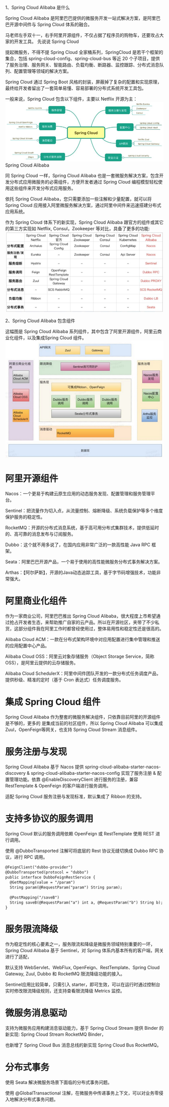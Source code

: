 1、Spring Cloud Alibaba 是什么

Spring Cloud Alibaba 是阿里巴巴提供的微服务开发一站式解决方案，是阿里巴巴开源中间件与 Spring Cloud 体系的融合。

马老师左手双十一，右手阿里开源组件，不仅占据了程序员的购物车，还要攻占大家的开发工具。
先说说 Spring Cloud

提起微服务，不得不提 Spring Cloud 全家桶系列，SpringCloud 是若干个框架的集合，包括 spring-cloud-config、spring-cloud-bus 等近 20 个子项目，提供了服务治理、服务网关、智能路由、负载均衡、断路器、监控跟踪、分布式消息队列、配置管理等领域的解决方案。

Spring Cloud 通过 Spring Boot 风格的封装，屏蔽掉了复杂的配置和实现原理，最终给开发者留出了一套简单易懂、容易部署的分布式系统开发工具包。

一般来说，Spring Cloud 包含以下组件，主要以 Netflix 开源为主：
![](./assets/springcloud-alibaba-1644824113901.png)
Spring Cloud Alibaba

同 Spring Cloud 一样，Spring Cloud Alibaba 也是一套微服务解决方案，包含开发分布式应用微服务的必需组件，方便开发者通过 Spring Cloud 编程模型轻松使用这些组件来开发分布式应用服务。

依托 Spring Cloud Alibaba，您只需要添加一些注解和少量配置，就可以将 Spring Cloud 应用接入阿里微服务解决方案，通过阿里中间件来迅速搭建分布式应用系统。

作为 Spring Cloud 体系下的新实现，Spring Cloud Alibaba 跟官方的组件或其它的第三方实现如 Netflix, Consul，Zookeeper 等对比，具备了更多的功能:
![](./assets/springcloud-alibaba-1644824132246.png)

2、Spring Cloud Alibaba 包含组件

这幅图是 Spring Cloud Alibaba 系列组件，其中包含了阿里开源组件，阿里云商业化组件，以及集成Spring Cloud 组件。
![](./assets/springcloud-alibaba-1644824159833.png)

# 阿里开源组件

Nacos：一个更易于构建云原生应用的动态服务发现、配置管理和服务管理平台。

Sentinel：把流量作为切入点，从流量控制、熔断降级、系统负载保护等多个维度保护服务的稳定性。

RocketMQ：开源的分布式消息系统，基于高可用分布式集群技术，提供低延时的、高可靠的消息发布与订阅服务。

Dubbo：这个就不用多说了，在国内应用非常广泛的一款高性能 Java RPC 框架。

Seata：阿里巴巴开源产品，一个易于使用的高性能微服务分布式事务解决方案。

Arthas：【阿尔萨斯】，开源的Java动态追踪工具，基于字节码增强技术，功能非常强大。

# 阿里商业化组件

作为一家商业公司，阿里巴巴推出 Spring Cloud Alibaba，很大程度上市希望通过抢占开发者生态，来帮助推广自家的云产品。所以在开源社区，夹带了不少私货，这部分组件我在阿里工作时都曾经使用过，整体易用性和稳定性还是很高的。

Alibaba Cloud ACM：一款在分布式架构环境中对应用配置进行集中管理和推送的应用配置中心产品。

Alibaba Cloud OSS：阿里云对象存储服务（Object Storage Service，简称 OSS），是阿里云提供的云存储服务。

Alibaba Cloud SchedulerX：阿里中间件团队开发的一款分布式任务调度产品，提供秒级、精准的定时（基于 Cron 表达式）任务调度服务。

# 集成 Spring Cloud 组件

Spring Cloud Alibaba 作为整套的微服务解决组件，只依靠目前阿里的开源组件是不够的，更多的
是集成当前的社区组件，所以 Spring Cloud Alibaba 可以集成 Zuul，OpenFeign等网关，也支持
 Spring Cloud Stream 消息组件。
 
 # 服务注册与发现
 
 Spring Cloud Alibaba 基于 Nacos 提供 spring-cloud-alibaba-starter-nacos-discovery & spring-cloud-alibaba-starter-nacos-config 实现了服务注册 & 配置管理功能。依靠 @EnableDiscoveryClient 进行服务的注册，兼容 RestTemplate & OpenFeign 的客户端进行服务调用。
 
 适配 Spring Cloud 服务注册与发现标准，默认集成了 Ribbon 的支持。

# 支持多协议的服务调用 
 Spring Cloud 默认的服务调用依赖 OpenFeign 或 RestTemplate 使用 REST 进行调用。
 
 使用 @DubboTransported 注解可将底层的 Rest 协议无缝切换成 Dubbo RPC 协议，进行 RPC 调用。
```
@FeignClient("dubbo-provider")
@DubboTransported(protocol = "dubbo")
public interface DubboFeignRestService {
  @GetMapping(value = "/param")
  String param(@RequestParam("param") String param);

  @PostMapping("/saveB")
  String saveB(@RequestParam("a") int a, @RequestParam("b") String b);
}
```
# 服务限流降级

作为稳定性的核心要素之一，服务限流和降级是微服务领域特别重要的一环，Spring Cloud Alibaba 基于 Sentinel，对 Spring 体系内基本所有的客户端，网关进行了适配，

默认支持 WebServlet、WebFlux, OpenFeign、RestTemplate、Spring Cloud Gateway, Zuul, Dubbo 和 RocketMQ 限流降级功能的接入。

Sentinel应用比较简单，只需引入 starter，即可生效，可以在运行时通过控制台实时修改限流降级规则，还支持查看限流降级 Metrics 监控。

# 微服务消息驱动

支持为微服务应用构建消息驱动能力，基于 Spring Cloud Stream 提供 Binder 的新实现: Spring Cloud Stream RocketMQ Binder，

也新增了 Spring Cloud Bus 消息总线的新实现 Spring Cloud Bus RocketMQ。

# 分布式事务

使用 Seata 解决微服务场景下面临的分布式事务问题。

使用 @GlobalTransactional 注解，在微服务中传递事务上下文，可以对业务零侵入地解决分布式事务问题。
